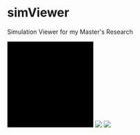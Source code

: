 # simViewer
Simulation Viewer for my Master's Research

<p float="center">
  <img src="./images/smoke2d.gif" height="200" />
  <img src="./images/water3d.gif" height="200" />
  <img src="./images/sound2d.gif" height="200" />
</p>

